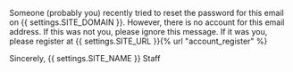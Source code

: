 Someone (probably you) recently tried to reset the password for this email on {{ settings.SITE_DOMAIN }}. However, there is no account for this email address. If this was not you, please ignore this message. If it was you, please register at {{ settings.SITE_URL }}{% url "account_register" %}

Sincerely,
{{ settings.SITE_NAME }} Staff
